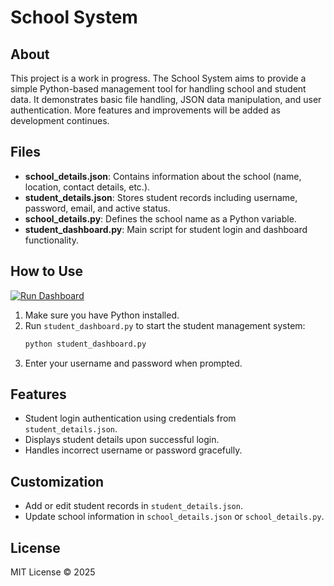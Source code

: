 # School System

## About

This project is a work in progress. The School System aims to provide a simple Python-based management tool for handling school and student data. It demonstrates basic file handling, JSON data manipulation, and user authentication. More features and improvements will be added as development continues.

## Files

- **school_details.json**: Contains information about the school (name, location, contact details, etc.).
- **student_details.json**: Stores student records including username, password, email, and active status.
- **school_details.py**: Defines the school name as a Python variable.
- **student_dashboard.py**: Main script for student login and dashboard functionality.

## How to Use

[![Run Dashboard](https://img.shields.io/badge/Run-Dashboard-blue?style=for-the-badge)](#how-to-use)

1. Make sure you have Python installed.
2. Run `student_dashboard.py` to start the student management system:
   ```bash
   python student_dashboard.py
   ```
3. Enter your username and password when prompted.

## Features

- Student login authentication using credentials from `student_details.json`.
- Displays student details upon successful login.
- Handles incorrect username or password gracefully.

## Customization

- Add or edit student records in `student_details.json`.
- Update school information in `school_details.json` or `school_details.py`.

## License

MIT License © 2025